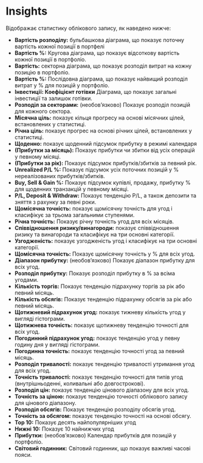 # **Insights**

Відображає статистику облікового запису, як наведено нижче:
  - **Вартість розподілу:** бульбашкова діаграма, що показує поточну вартість кожної позиції в портфелі
  - **Вартість %:** Кругова діаграма, що показує відсоткову вартість кожної позиції в портфоліо.
  - **Вартість:** секторна діаграма, що показує розподіл витрат на кожну позицію в портфоліо.
  - **Вартість %:** Послідовна діаграма, що показує найвищий розподіл витрат у % для позицій у портфоліо.
  - **Інвестиції: Коефіцієнт готівки** Діаграма, що показує загальні інвестиції та залишок готівки.
  - **Розподіл за секторами:** (необов’язково) Показує розподіл позицій для кожного сектора.
  - **Місячна ціль:** показує кільця прогресу на основі місячних цілей, встановлених у статистиці.
  - **Річна ціль:** показує прогрес на основі річних цілей, встановлених у статистиці.
  - **Щоденно:** показує щоденний підсумок прибутку в режимі календаря
  - **(Прибутки за місяць):** Показує прибутки чи збитки від усіх операцій у певному місяці.
  - **(Прибутки за рік):** Показує підсумок прибутків/збитків за певний рік.
  - **Unrealized P/L %:** Показує підсумок усіх поточних позицій у % нереалізованих прибутків/збитків.
  - **Buy, Sell & Gain %:** Показує підсумок купівлі, продажу, прибутку % для щоденних транзакцій у певному місяці.
  - **P/L, Deposit & Withdraw:** Показує тенденцію P/L, а також депозити та зняття з рахунку за певні роки.
  - **Щомісячна точність:** показує щомісячну точність для угод і класифікує за трьома загальними ступенями.
  - **Річна точність:** Показує річну точність угод для всіх місяців.
  - **Співвідношення ризику/винагороди:** показує співвідношення ризику та винагороди та класифікує на три основні категорії.
  - **Узгодженість:** показує узгодженість угод і класифікує на три основні категорії.
  - **Щомісячна точність:** Показує щомісячну точність у % для всіх угод.
  - **Діапазон прибутку:** (необов’язково) Показує діапазон прибутку для всіх угод.
  - **Розподіл прибутку:** Показує розподіл прибутку в % за всіма угодами.
  - **Кількість торгів:** Показує тенденцію підрахунку торгів за рік або певний місяць.
  - **Кількість обсягів:** Показує тенденцію підрахунку обсягів за рік або певний місяць.
  - **Щотижневий підрахунок угод:** показує тижневу кількість угод у вигляді гістограми.
  - **Щотижнева точність:** показує щотижневу тенденцію точності для всіх угод.
  - **Погодинний підрахунок угод:** показує тенденцію угод у певну годину дня у вигляді гістограми.
  - **Погодинна точність:** показує тенденцію точності угод за певний місяць.
  - **Розподіл тривалості:** показує тенденцію тривалості утримання угод для всіх угод. 
  - **Точність тривалості:** показує тенденцію точності для типів угод (внутрішньоденні, коливальні або довгострокові).
  - **Розподіл цін:** показує тенденцію цінового діапазону для всіх угод.
  - **Точність за ціною:** показує тенденцію точності облікового запису для цінового діапазону.
  - **Розподіл обсягів:** Показує тенденцію розподілу обсягів угод.
  - **Точність за обсягом:** показує тенденцію точності на основі обсягу.
  - **Top 10:** Показує десять найпопулярніших угод
  - **Нижні 10:** Показує 10 найнижчих угод
  - **Прибутки:** (необов’язково) Календар прибутків для позицій у портфоліо.
  - **Світовий годинник:** Світовий годинник, що показує важливі часові пояси.

